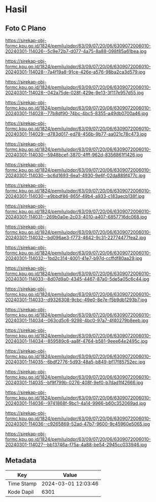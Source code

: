 # Hasil

## Foto C Plano

https://sirekap-obj-formc.kpu.go.id/1824/pemilu/pdpr/63/09/07/20/06/6309072006010-20240301-114026--5c9e72b7-d077-4a75-8a88-098f85a61bea.jpg

https://sirekap-obj-formc.kpu.go.id/1824/pemilu/pdpr/63/09/07/20/06/6309072006010-20240301-114028--7a4f19a8-91ce-426e-a576-98ba2ca3d579.jpg

https://sirekap-obj-formc.kpu.go.id/1824/pemilu/pdpr/63/09/07/20/06/6309072006010-20240301-114028--042a75de-028f-429e-9e13-3f117e957d55.jpg

https://sirekap-obj-formc.kpu.go.id/1824/pemilu/pdpr/63/09/07/20/06/6309072006010-20240301-114028--77b8df90-74bc-4bc5-8355-a49db0700a46.jpg

https://sirekap-obj-formc.kpu.go.id/1824/pemilu/pdpr/63/09/07/20/06/6309072006010-20240301-114029--d783d017-ed78-456b-9b77-aa021c78c473.jpg

https://sirekap-obj-formc.kpu.go.id/1824/pemilu/pdpr/63/09/07/20/06/6309072006010-20240301-114030--5948bcef-3870-4fff-962d-8356861f1426.jpg

https://sirekap-obj-formc.kpu.go.id/1824/pemilu/pdpr/63/09/07/20/06/6309072006010-20240301-114030--bc6d1693-6ea1-4930-9e6f-02da889f477c.jpg

https://sirekap-obj-formc.kpu.go.id/1824/pemilu/pdpr/63/09/07/20/06/6309072006010-20240301-114030--e9bbdf86-865f-49b4-a933-c183aecb138f.jpg

https://sirekap-obj-formc.kpu.go.id/1824/pemilu/pdpr/63/09/07/20/06/6309072006010-20240301-114031--269b0a0e-2c03-4010-a407-6857716dc068.jpg

https://sirekap-obj-formc.kpu.go.id/1824/pemilu/pdpr/63/09/07/20/06/6309072006010-20240301-114032--bd096ae3-f773-4642-9c31-22774477fea2.jpg

https://sirekap-obj-formc.kpu.go.id/1824/pemilu/pdpr/63/09/07/20/06/6309072006010-20240301-114032--1bd2c314-4001-41e7-b97d-ccffdf80aa29.jpg

https://sirekap-obj-formc.kpu.go.id/1824/pemilu/pdpr/63/09/07/20/06/6309072006010-20240301-114033--8d07d9a0-4345-4467-87a0-5de5a05c6c44.jpg

https://sirekap-obj-formc.kpu.go.id/1824/pemilu/pdpr/63/09/07/20/06/6309072006010-20240301-114033--d9326308-9cbc-49e0-8e7e-f5b9db1293b7.jpg

https://sirekap-obj-formc.kpu.go.id/1824/pemilu/pdpr/63/09/07/20/06/6309072006010-20240301-114034--063cd5c6-9298-4bc0-97a7-4f40279b8eeb.jpg

https://sirekap-obj-formc.kpu.go.id/1824/pemilu/pdpr/63/09/07/20/06/6309072006010-20240301-114034--859589c6-aa8f-4764-b581-9eee64e2495c.jpg

https://sirekap-obj-formc.kpu.go.id/1824/pemilu/pdpr/63/09/07/20/06/6309072006010-20240301-114035--6bdf2776-5d93-48a5-b849-bf17f85752ec.jpg

https://sirekap-obj-formc.kpu.go.id/1824/pemilu/pdpr/63/09/07/20/06/6309072006010-20240301-114035--bf9f799b-0276-408f-9ef0-b7dad1f42666.jpg

https://sirekap-obj-formc.kpu.go.id/1824/pemilu/pdpr/63/09/07/20/06/6309072006010-20240301-114036--9741868f-9bc1-4a14-9966-b60c352069ad.jpg

https://sirekap-obj-formc.kpu.go.id/1824/pemilu/pdpr/63/09/07/20/06/6309072006010-20240301-114036--c9265869-52ad-47b7-9600-9c45960e5065.jpg

https://sirekap-obj-formc.kpu.go.id/1824/pemilu/pdpr/63/09/07/20/06/6309072006010-20240301-114027--bb13746a-f75a-4a88-be54-2945cc033946.jpg


## Metadata

| Key        | Value               |
| ---------- | ------------------- |
| Time Stamp | 2024-03-01 12:03:46 |
| Kode Dapil | 6301                |



